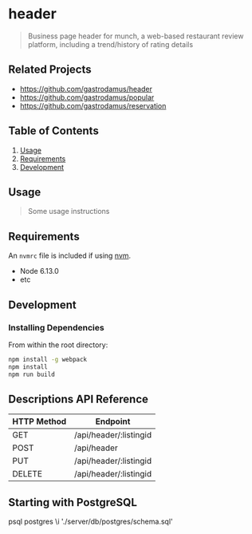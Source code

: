 # header

> Business page header for munch, a web-based restaurant review platform, including a trend/history of rating details

## Related Projects

  - https://github.com/gastrodamus/header
  - https://github.com/gastrodamus/popular
  - https://github.com/gastrodamus/reservation

## Table of Contents

1. [Usage](#Usage)
1. [Requirements](#requirements)
1. [Development](#development)

## Usage

> Some usage instructions

## Requirements

An `nvmrc` file is included if using [nvm](https://github.com/creationix/nvm).

- Node 6.13.0
- etc

## Development

### Installing Dependencies

From within the root directory:

```sh
npm install -g webpack
npm install
npm run build
```
## Descriptions API Reference

| HTTP Method  | Endpoint               |
| -----------  | ---------------------- |
| GET          | /api/header/:listingid |
| POST         | /api/header            |
| PUT          | /api/header/:listingid |
| DELETE       | /api/header/:listingid |

## Starting with PostgreSQL
psql postgres
\i './server/db/postgres/schema.sql'
